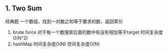 ## 1. Two Sum
经典题
一个数组，找到一对数之和等于要求的数，返回索引
1. brute force
对于每一个数搜索后面的数中有没有相加等于target
时间复杂度O(N^2)
2. hashMap
时间复杂度O(N)
空间复杂度O(N)